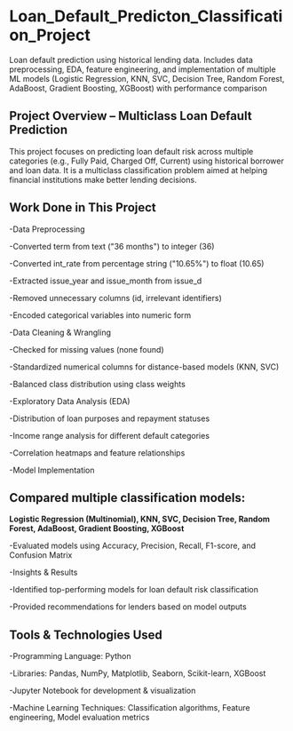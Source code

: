 # Loan_Default_Predicton_Classification_Project
Loan default prediction using historical lending data. Includes data preprocessing, EDA, feature engineering, and implementation of multiple ML models (Logistic Regression, KNN, SVC, Decision Tree, Random Forest, AdaBoost, Gradient Boosting, XGBoost) with performance comparison

## Project Overview – Multiclass Loan Default Prediction
This project focuses on predicting loan default risk across multiple categories (e.g., Fully Paid, Charged Off, Current) using historical borrower and loan data. It is a multiclass classification problem aimed at helping financial institutions make better lending decisions.

## Work Done in This Project
-Data Preprocessing

-Converted term from text ("36 months") to integer (36)

-Converted int_rate from percentage string ("10.65%") to float (10.65)

-Extracted issue_year and issue_month from issue_d

-Removed unnecessary columns (id, irrelevant identifiers)

-Encoded categorical variables into numeric form

-Data Cleaning & Wrangling

-Checked for missing values (none found)

-Standardized numerical columns for distance-based models (KNN, SVC)

-Balanced class distribution using class weights

-Exploratory Data Analysis (EDA)

-Distribution of loan purposes and repayment statuses

-Income range analysis for different default categories

-Correlation heatmaps and feature relationships

-Model Implementation

## Compared multiple classification models:
**Logistic Regression (Multinomial), KNN, SVC, Decision Tree, Random Forest, AdaBoost, Gradient Boosting, XGBoost**

-Evaluated models using Accuracy, Precision, Recall, F1-score, and Confusion Matrix

-Insights & Results

-Identified top-performing models for loan default risk classification

-Provided recommendations for lenders based on model outputs

## Tools & Technologies Used
-Programming Language: Python

-Libraries: Pandas, NumPy, Matplotlib, Seaborn, Scikit-learn, XGBoost

-Jupyter Notebook for development & visualization

-Machine Learning Techniques: Classification algorithms, Feature engineering, Model evaluation metrics


